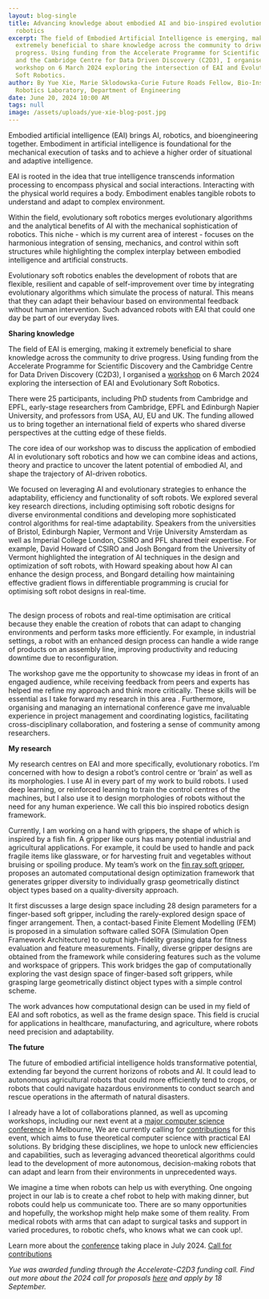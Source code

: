 ```yaml
---
layout: blog-single
title: Advancing knowledge about embodied AI and bio-inspired evolutionary soft
  robotics
excerpt: The field of Embodied Artificial Intelligence is emerging, making it
  extremely beneficial to share knowledge across the community to drive
  progress. Using funding from the Accelerate Programme for Scientific Discovery
  and the Cambridge Centre for Data Driven Discovery (C2D3), I organised a
  workshop on 6 March 2024 exploring the intersection of EAI and Evolutionary
  Soft Robotics.
author: By Yue Xie, Marie Sklodowska-Curie Future Roads Fellow, Bio-Inspired
  Robotics Laboratory, Department of Engineering
date: June 20, 2024 10:00 AM
tags: null
image: /assets/uploads/yue-xie-blog-post.jpg
---
```

Embodied artificial intelligence (EAI) brings AI, robotics, and bioengineering together. Embodiment in artificial intelligence is foundational for the mechanical execution of tasks and to achieve a higher order of situational and adaptive intelligence. 

EAI is rooted in the idea that true intelligence transcends information processing to encompass physical and social interactions. Interacting with the physical world requires a body. Embodiment enables tangible robots to understand and adapt to complex environment. 

Within the field, evolutionary soft robotics merges evolutionary algorithms and the analytical benefits of AI with the mechanical sophistication of robotics. This niche - which is my current area of interest - focuses on the harmonious integration of sensing, mechanics, and control within soft structures while highlighting the complex interplay between embodied intelligence and artificial constructs. 

Evolutionary soft robotics enables the development of robots that are flexible, resilient and capable of self-improvement over time by integrating evolutionary algorithms which simulate the process of natural. This means that they can adapt their behaviour based on environmental feedback without human intervention. Such advanced robots with EAI that could one day be part of our everyday lives. 

**Sharing knowledge**

The field of EAI is emerging, making it extremely beneficial to share knowledge across the community to drive progress. Using funding from the Accelerate Programme for Scientific Discovery and the Cambridge Centre for Data Driven Discovery (C2D3), I organised a [workshop](https://birlab.org/embodied-artificial-intelligence-and-evolutionary-soft-robotics-workshop-6-march-2024-invitation-only/) on 6 March 2024 exploring the intersection of EAI and Evolutionary Soft Robotics.

There were 25 participants, including PhD students from Cambridge and EPFL, early-stage researchers from Cambridge, EPFL and Edinburgh Napier University, and professors from USA, AU, EU and UK. The funding allowed us to bring together an international field of experts who shared diverse perspectives at the cutting edge of these fields.

The core idea of our workshop was to discuss the application of embodied AI in evolutionary soft robotics and how we can combine ideas and actions, theory and practice to uncover the latent potential of embodied AI, and shape the trajectory of AI-driven robotics.

We focused on leveraging AI and evolutionary strategies to enhance the adaptability, efficiency and functionality of soft robots. We explored several key research directions, including optimising soft robotic designs for diverse environmental conditions and developing more sophisticated control algorithms for real-time adaptability.
Speakers from the universities of Bristol, Edinburgh Napier, Vermont and Vrije University Amsterdam as well as Imperial College London, CSIRO and PFL shared their expertise. For example, David Howard of CSIRO and Josh Bongard  from the University of Vermont highlighted the integration of AI techniques in the design and optimization of soft robots, with Howard speaking about how AI can enhance the design process, and Bongard detailing how maintaining effective gradient flows in differentiable programming is crucial for optimising soft robot designs in real-time.

\
The design process of robots and real-time optimisation are critical because they enable the creation of robots that can adapt to changing environments and perform tasks more efficiently.  For example, in industrial settings, a robot with an enhanced design process can handle a wide range of products on an assembly line, improving productivity and reducing downtime due to reconfiguration.

The workshop gave me the opportunity to showcase my ideas in front of an engaged audience, while receiving feedback from peers and experts has helped me refine my approach and think more critically. These skills will be essential as I take forward my research in this area  . Furthermore, organising and managing an international conference gave me invaluable experience in project management and coordinating logistics, facilitating cross-disciplinary collaboration, and fostering a sense of community among researchers.

**My research**

My research centres on EAI and more specifically, evolutionary robotics. I’m concerned with how to design a robot’s control centre or ‘brain’ as well as its morphologies. I use AI in every part of my work to build robots. I used deep learning, or reinforced learning to train the control centres of the machines, but I also use it to design morphologies of robots without the need for any human experience. We call this bio inspired robotics design framework.

Currently, I am working on a hand with grippers, the shape of which is inspired by a fish fin. A gripper like ours has many potential industrial and agricultural applications. For example, it could be used to handle and pack fragile items like glassware, or for harvesting fruit and vegetables without bruising or spoiling produce.
My team’s work on the [fin ray soft gripper](https://www.researchgate.net/publication/379190012_Fin-QD_A_Computational_Design_Framework_for_Soft_Grippers_Integrating_MAP-Elites_and_High-fidelity_FEM), proposes an automated computational design optimization framework that generates gripper diversity to individually grasp geometrically distinct object types based on a quality-diversity approach. 

It first discusses a large design space including 28 design parameters for a finger-based soft gripper, including the rarely-explored design space of finger arrangement. Then, a contact-based Finite Element Modelling (FEM) is proposed in a simulation software called SOFA   (Simulation Open Framework Architecture) to output high-fidelity grasping data for fitness evaluation and feature measurements. Finally, diverse gripper designs are obtained from the framework while considering features such as the volume and workspace of grippers. This work bridges the gap of computationally exploring the vast design space of finger-based soft grippers, while grasping large geometrically distinct object types with a simple control scheme.

The work advances how computational design can be used in my field of EAI and soft robotics, as well as the frame design space. This field is crucial for applications in healthcare, manufacturing, and agriculture, where robots need precision and adaptability.

**The future**


The future of embodied artificial intelligence holds transformative potential, extending far beyond the current horizons of robots and AI. It could lead to autonomous agricultural robots that could more efficiently tend to crops, or robots that could navigate hazardous environments to conduct search and rescue operations in the aftermath of natural disasters.

I already have a lot of collaborations planned, as well as upcoming workshops, including our next event at a [major computer science conference](https://gecco-2024.sigevo.org/Workshops) in Melbourne, We are currently calling for [contributions](https://eai-evlsoro.github.io/#cfp) for this event, which aims to fuse theoretical computer science with practical EAI solutions. By bridging these disciplines, we hope to unlock new efficiencies and capabilities, such as leveraging advanced theoretical algorithms could lead to the development of more autonomous, decision-making robots that can adapt and learn from their environments in unprecedented ways.

We imagine a time when robots can help us with everything. One ongoing project in our lab is to create a chef robot to help with making dinner, but robots could help us communicate too. There are so many opportunities and hopefully, the workshop might help make some of them reality. From medical robots with arms that can adapt to surgical tasks and support in varied procedures, to robotic chefs, who knows what we can cook up!.

Learn more about the [conference](https://gecco-2024.sigevo.org/Workshops) taking place in July 2024. 
[Call for contributions](https://eai-evlsoro.github.io/#cfp)

*Y﻿ue was awarded funding through the Accelerate-C2D3 funding call. Find out more about the 2024 call for proposals [here](https://acceleratescience.github.io/news/2024-05-20-accelerate-c2d3-funding-call-for-novel-applications-of-ai-for-research-and-innovation-2024.html) and apply by 18 September.*